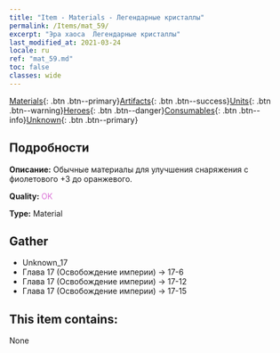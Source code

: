 ```yaml
---
title: "Item - Materials - Легендарные кристаллы"
permalink: /Items/mat_59/
excerpt: "Эра хаоса  Легендарные кристаллы"
last_modified_at: 2021-03-24
locale: ru
ref: "mat_59.md"
toc: false
classes: wide
---
```

 [Materials](/ru/Items/){: .btn .btn--primary}[Artifacts](/ru/Items/Artifacts/){: .btn .btn--success}[Units](/ru/Items/Units/){: .btn .btn--warning}[Heroes](/ru/Items/Heroes/){: .btn .btn--danger}[Consumables](/ru/Items/Consumables/){: .btn .btn--info}[Unknown](/ru/Items/Unknown/){: .btn .btn--primary}

## Подробности
 **Описание:** Обычные материалы для улучшения снаряжения c фиолетового +3 до оранжевого.

 **Quality:** <span style="color: #DA70D6">OK</span>

 **Type:** Material

## Gather

*    Unknown_17 
*    Глава 17 (Освобождение империи) -> 17-6 
*    Глава 17 (Освобождение империи) -> 17-12 
*    Глава 17 (Освобождение империи) -> 17-15 

## This item contains:

  None


